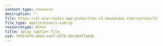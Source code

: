 ```yaml
---
content_type: resource
description: ''
file: https://ol-ocw-studio-app-production.s3.amazonaws.com/courses/11-384-malaysia-sustainable-cities-practicum-spring-2018/fdfb14f6de4deaefd2f920ca84f3a69b_4-adJfyB62s.srt
file_type: application/x-subrip
resourcetype: Other
title: 3play caption file
uid: fdfb14f6-de4d-eaef-d2f9-20ca84f3a69b
---
```

